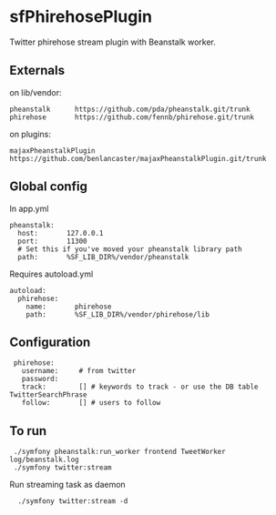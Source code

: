 sfPhirehosePlugin
=================

Twitter phirehose stream plugin with Beanstalk worker.

Externals
---------
on lib/vendor:

    pheanstalk      https://github.com/pda/pheanstalk.git/trunk
    phirehose       https://github.com/fennb/phirehose.git/trunk

on plugins:

    majaxPheanstalkPlugin https://github.com/benlancaster/majaxPheanstalkPlugin.git/trunk

Global config
-------------

In app.yml

    pheanstalk:
      host:       127.0.0.1
      port:       11300
      # Set this if you've moved your pheanstalk library path
      path:       %SF_LIB_DIR%/vendor/pheanstalk
      
Requires autoload.yml

    autoload:
      phirehose:
        name:       phirehose
        path:       %SF_LIB_DIR%/vendor/phirehose/lib
        
Configuration
-------------

     phirehose:
       username:     # from twitter
       password:
       track:        [] # keywords to track - or use the DB table TwitterSearchPhrase
       follow:       [] # users to follow
        
To run
------

     ./symfony pheanstalk:run_worker frontend TweetWorker log/beanstalk.log
     ./symfony twitter:stream
     
Run streaming task as daemon

      ./symfony twitter:stream -d

